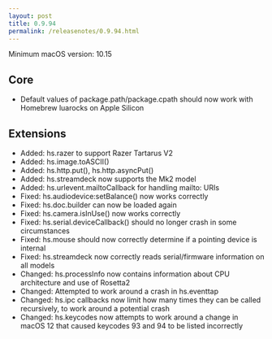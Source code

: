```yaml
---
layout: post
title: 0.9.94
permalink: /releasenotes/0.9.94.html
---
```


Minimum macOS version: 10.15

## Core

  * Default values of package.path/package.cpath should now work with Homebrew luarocks on Apple Silicon

## Extensions

  * Added: hs.razer to support Razer Tartarus V2
  * Added: hs.image.toASCII()
  * Added: hs.http.put(), hs.http.asyncPut()
  * Added: hs.streamdeck now supports the Mk2 model
  * Added: hs.urlevent.mailtoCallback for handling mailto: URIs
  * Fixed: hs.audiodevice:setBalance() now works correctly
  * Fixed: hs.doc.builder can now be loaded again
  * Fixed: hs.camera.isInUse() now works correctly
  * Fixed: hs.serial.deviceCallback() should no longer crash in some circumstances
  * Fixed: hs.mouse should now correctly determine if a pointing device is internal
  * Fixed: hs.streamdeck now correctly reads serial/firmware information on all models
  * Changed: hs.processInfo now contains information about CPU architecture and use of Rosetta2
  * Changed: Attempted to work around a crash in hs.eventtap
  * Changed: hs.ipc callbacks now limit how many times they can be called recursively, to work around a potential crash
  * Changed: hs.keycodes now attempts to work around a change in macOS 12 that caused keycodes 93 and 94 to be listed incorrectly
